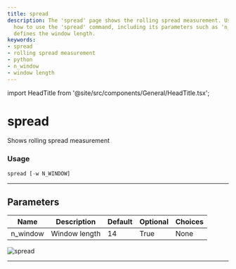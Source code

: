 ```yaml
---
title: spread
description: The 'spread' page shows the rolling spread measurement. Users can learn
  how to use the 'spread' command, including its parameters such as 'n_window' which
  defines the window length.
keywords:
- spread
- rolling spread measurement
- python
- n_window
- window length
---
```


import HeadTitle from '@site/src/components/General/HeadTitle.tsx';

<HeadTitle title="spread - Qa - Stocks - Reference | OpenBB Terminal Docs" />

# spread

Shows rolling spread measurement

### Usage

```python
spread [-w N_WINDOW]
```

---

## Parameters

| Name | Description | Default | Optional | Choices |
| ---- | ----------- | ------- | -------- | ------- |
| n_window | Window length | 14 | True | None |

![spread](https://user-images.githubusercontent.com/46355364/154308406-f20812a4-fa04-4937-b8de-dc27042f7462.png)

---
